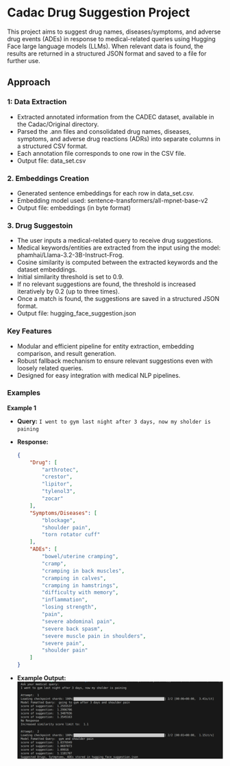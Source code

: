 # Cadac Drug Suggestion Project

This project aims to suggest drug names, diseases/symptoms, and adverse drug events (ADEs) in response to medical-related queries using Hugging Face large language models (LLMs). When relevant data is found, the results are returned in a structured JSON format and saved to a file for further use.

## Approach

### 1: Data Extraction 

* Extracted annotated information from the CADEC dataset, available in the Cadac/Original directory.
* Parsed the .ann files and consolidated drug names, diseases, symptoms, and adverse drug reactions (ADRs) into separate columns in a structured CSV format.
* Each annotation file corresponds to one row in the CSV file.
* Output file: data_set.csv

### 2. Embeddings Creation

* Generated sentence embeddings for each row in data_set.csv.
* Embedding model used: sentence-transformers/all-mpnet-base-v2
* Output file: embeddings (in byte format)

### 3. Drug Suggestoin

* The user inputs a medical-related query to receive drug suggestions.
* Medical keywords/entities are extracted from the input using the model: phamhai/Llama-3.2-3B-Instruct-Frog.
* Cosine similarity is computed between the extracted keywords and the dataset embeddings.
* Initial similarity threshold is set to 0.9.
* If no relevant suggestions are found, the threshold is increased iteratively by 0.2 (up to three times).
* Once a match is found, the suggestions are saved in a structured JSON format.
* Output file: hugging_face_suggestion.json


### Key Features

* Modular and efficient pipeline for entity extraction, embedding comparison, and result generation.
* Robust fallback mechanism to ensure relevant suggestions even with loosely related queries.
* Designed for easy integration with medical NLP pipelines.



### Examples

**Example 1**

* **Query:** `I went to gym last night after 3 days, now my sholder is paining`

* **Response:**
    ```json
    {
        "Drug": [
            "arthrotec",
            "crestor",
            "lipitor",
            "tylenol3",
            "zocar"
        ],
        "Symptoms/Diseases": [
            "blockage",
            "shoulder pain",
            "torn rotator cuff"
        ],
        "ADEs": [
            "bowel/uterine cramping",
            "cramp",
            "cramping in back muscles",
            "cramping in calves",
            "cramping in hamstrings",
            "difficulty with memory",
            "inflammation",
            "losing strength",
            "pain",
            "severe abdominal pain",
            "severe back spasm",
            "severe muscle pain in shoulders",
            "severe pain",
            "shoulder pain"
        ]
    }
    ```
* **Example Output:**
![title-suggestions.png](images/shoulder_pain.png)